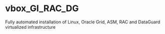 # vbox_GI_RAC_DG
Fully automated installation of Linux, Oracle Grid, ASM, RAC and DataGuard virtualized infrastructure
